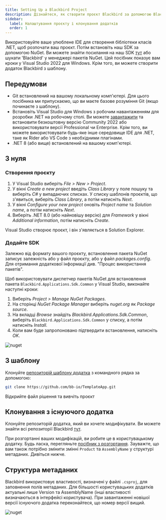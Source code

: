 ```yaml
---
title: Setting Up a Blackbird Project
description: Дізнайтеся, як створити проєкт Blackbird за допомогою Blackbird SDK.
sidebar:
  label: Налаштування проєкту і клонування додатків
  order: 1
---
```


Використовуйте ваше улюблене IDE для створення бібліотеки класів .NET, щоб розпочати ваш проєкт. Потім встановіть наш SDK за допомогою NuGet. Ви можете знайти посилання на наш SDK [тут](https://www.nuget.org/packages/Blackbird.Applications.Sdk.Common) або шукати 'Blackbird' у менеджері пакетів NuGet. Цей посібник показує вам кроки у Visual Studio 2022 для Windows. Крім того, ви можете створити додаток Blackbird з шаблону.

## Передумови

- Git встановлений на вашому локальному комп'ютері. Для цього посібника ми припускаємо, що ви маєте базове розуміння Git (якщо починаєте з шаблону).
- Встановіть Visual Studio для Windows з робочим навантаженням для розробки .NET на робочому столі. Ви можете [завантажити](https://visualstudio.microsoft.com/) та встановити безкоштовну версію Community 2022 або використовувати версії Professional чи Enterprise. Крім того, ви можете використовувати будь-яке інше середовище IDE для .NET, таке як Rider або VS Code з необхідними плагінами.
- .NET 8 (або вище) встановлений на вашому комп'ютері.

## З нуля

### Створення проєкту

1. У Visual Studio виберіть _File > New > Project_.
2. У вікні _Create a new project_ введіть _Class Library_ у поле пошуку та виберіть _C#_ у випадаючих списках. У списку шаблонів проєктів, що з'явиться, виберіть _Class Library_, а потім натисніть _Next_.
3. У вікні _Configure your new project_ оновіть _Project name_ та _Solution name_, а потім натисніть _Next_.
4. Виберіть .NET 8.0 (або найновішу версію) для _Framework_ у вікні _Additional information_, потім натисніть _Create_.

Visual Studio створює проєкт, і він з'являється в Solution Explorer.

### Додайте SDK

Залежно від формату вашого проєкту, встановлення пакета NuGet записує залежність або у файл проєкту, або у файл _packages.config_. Для отримання додаткової інформації див. "Процес використання пакетів".

Щоб використовувати диспетчер пакетів NuGet для встановлення пакета `Blackbird.Applications.Sdk.Common` у Visual Studio, виконайте наступні кроки:

1. Виберіть _Project > Manage NuGet Packages_.
2. На сторінці _NuGet Package Manager_ виберіть _nuget.org_ як _Package source_.
3. На вкладці _Browse_ знайдіть _Blackbird.Applications.Sdk.Common_, виберіть `Blackbird.Applications.Sdk.Common` у списку, а потім натисніть _Install_.
4. Коли вам буде запропоновано підтвердити встановлення, натисніть _OK_.

![nuget](~/assets/docs/nuget.png)

## З шаблону

Клонуйте [репозиторій шаблону додатка](https://github.com/bb-io/TemplateApp) з командного рядка за допомогою:

```bash
git clone https://github.com/bb-io/TemplateApp.git
```

Відкрийте файл рішення та вивчіть проєкт

## Клонування з існуючого додатка

Клонуйте репозиторій додатка, який ви хочете модифікувати. Ви можете знайти всі репозиторії Blackbird [тут](https://github.com/orgs/bb-io/repositories).

При розгортанні ваших модифікацій, ви робите це в користувацькому додатку. Будь ласка, перегляньте [посібник з розгортання](/blackbird-docs/sdk/deploying). Зауважте, що вам також потрібно змінити змінні `Product` та `AssemblyName` у структурі метаданих. Дивіться нижче.

## Структура метаданих

Blackbird використовує властивості, визначені у файлі `.csproj`, для заповнення полів метаданих. Для більшості користувацьких додатків актуальні лише Version та AssemblyName (інші властивості визначаються в інтерфейсі користувача). При завантаженні новішої версії існуючого додатка переконайтеся, що номер версії вищий.

![nuget](~/assets/docs/csproj.png)